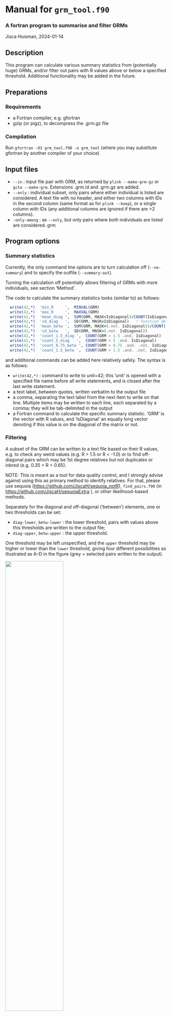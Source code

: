 # Manual for `grm_tool.f90`

### A fortran program to summarise and filter GRMs

Jisca Huisman, 2024-01-14

## Description

This program can calculate various summary statistics from (potentially
huge) GRMs, and/or filter out pairs with R values above or below a
specified threshold. Additional functionality may be added in the
future.

## Preparations

### Requirements

- a Fortran compiler, e.g. gfortran
- gzip (or pigz), to decompress the .grm.gz file

### Compilation

Run `gfortran -O3 grm_tool.f90 -o grm_tool` (where you may substitute
gfortran by another compiler of your choice)

## Input files

- `--in` : input file pair with GRM, as returned by
  `plink --make-grm-gz` or `gcta --make-grm`. Extensions .grm.id and
  .grm.gz are added.
- `--only` : individual subset, only pairs where either individual is
  listed are considered. A text file with no header, and either two
  columns with IDs in the second column (same format as for
  `plink --keep`), or a single column with IDs (any additional columns
  are ignored if there are \>2 columns).
- `-only-among` : as `--only`, but only pairs where *both* individuals
  are listed are considered. grm

## Program options

### Summary statistics

Currently, the only command line options are to turn calculation off
(`--no-summary`) and to specify the outfile (`--summary-out`).

Turning the calculation off potentially allows filtering of GRMs with
more individuals, see section ‘Method’.

The code to calculate the summary statistics looks (similar to) as
follows:

``` fortran
  write(42,*)  'min_R     ',  MINVAL(GRM)
  write(42,*)  'max_R     ',  MAXVAL(GRM)
  write(42,*)  'mean_diag ',  SUM(GRM, MASK=IsDiagonal)/COUNT(IsDiagonal)
  write(42,*)  'sd_diag   ',  SD(GRM, MASK=IsDiagonal)   ! function defined in module Fun
  write(42,*)  'mean_betw ',  SUM(GRM, MASK=(.not. IsDiagonal))/COUNT(.not. IsDiagonal)
  write(42,*)  'sd_betw   ',  SD(GRM, MASK=(.not. IsDiagonal)) 
  write(42,*)  'count_1.5_diag ',  COUNT(GRM > 1.5 .and. IsDiagonal)
  write(42,*)  'count_5_diag   ',  COUNT(GRM > 5 .and. IsDiagonal)
  write(42,*)  'count_0.75_betw ', COUNT(GRM > 0.75 .and. .not. IsDiagonal)
  write(42,*)  'count_1.5_betw ',  COUNT(GRM > 1.5 .and. .not. IsDiagonal)
```

and additional commands can be added here relatively safely. The syntax
is as follows:

- `write(42,*)` : command to write to unit=42; this ‘unit’ is opened
  with a specified file name before all write statements, and is closed
  after the last write statement.
- a text label, between quotes, written verbatim to the output file
- a comma, separating the text label from the next item to write on that
  line. Multiple items may be written to each line, each separated by a
  comma; they will be tab-delimited in the output
- a Fortran command to calculate the specific summary statistic. ‘GRM’
  is the vector with R values, and ‘IsDiagonal’ an equally long vector
  denoting if this value is on the diagonal of the matrix or not.

### Filtering

A subset of the GRM can be written to a text file based on their R
values, e.g. to check any weird values (e.g. R \> 1.5 or R \< -1.0) or
to find off-diagonal pairs which may be 1st degree relatives but not
duplicates or inbred (e.g. 0.35 \< R \< 0.65).

NOTE: This is meant as a tool for data quality control, and I strongly
advise against using this as primary method to identify relatives. For
that, please use sequoia (<https://github.com/JiscaH/sequoia_notR>),
`find_pairs.f90` (in <https://github.com/JiscaH/sequoiaExtra> ), or
other likelihood-based methods.

Separately for the diagonal and off-diagonal (‘between’) elements, one
or two thresholds can be set:

- `diag-lower`, `betw-lower` : the lower threshold, pairs with values
  above this thresholds are written to the output file;
- `diag-upper`, `betw-upper` : the upper threshold.

One threshold may be left unspecified, and the `upper` threshold may be
higher or lower than the `lower` threshold, giving four different
possibilities as illustrated as A–D in the figure (grey = selected pairs
written to the output).

<img src="filter_illustration-1.png" width="60%" />

#### Infinity

NOTE: Filtering will currently ignore any values of `+Inf` or `-Inf`, as
the thresholds do not default to infinity but to ‘HUGE(0D0)’, which is
the largest ‘double precision’ value that Fortran can store. Whether
those are present in the data can be checked in the summary statistics
as

``` fortran
write(42,*)  'count_inf ',  COUNT(GRM >= HUGE(0D0))
```

If this is an issue, please let me know as it would be fairly
straightforward to change.

#### with `--only`

Currently the summary statistics include only those individuals where
either or both individuals are on the `--only` list. A planned future
upgrade is to return two summaries (and two sets of histograms): one for
the full dataset, and one for the `--only` subset.

### Histogram

Counts per histogram bin are calculated with `--hist`, with separate
counts for the diagonal and off-diagonal (‘between’) elements written to
a 3-column text file (default hist_counts.txt, specify with
`--hist-out`). The first column in the output is the lower bound of each
bin. These are equidistant and default from -1.5 to +2.0 with a stepsize
of 0.05. These can be adjusted as optional arguments to `--hist`, in
which case all 3 must be provided, in the order first, last, step.

The output is (should be) identical to the output of the R command

``` r
  table(cut(GRM, breaks=seq(first, last, step)))
```

All bins are closed on the right and open on the left, any values \<=
first or \> last are discarded, with a warning. It might therefore be
advisable to edit the summary statistics to count the number of values
on and off the diagonal exceeding ‘last’. Note that the warning will be
given only after all the data has been processed, which may take more
than an hour for very large GRMs.

The output can e.g. be visualised in R as follows:

``` r
H <- read.table('hist_counts.txt', header=TRUE)
# remove superflous head & tail
min_R <- with(H, min(lower_bound[diagonal>0 | between>0]))
max_R <- with(H, max(lower_bound[diagonal>0 | between>0]))
H <- H[H$lower_bound >= min_R & H$lower_bound <= max_R, ]

# plot
plot(H$lower_bound, H$diagonal, type='h', xlim=c(-.4, 1.5),
    main='Diagonal', ylab='Count', xlab='R' )
# - or - 
barplot(H$between, space=0, names.arg=H$lower_bound,
        main='Off-diagonal', ylab='Count', xlab='R')
# - or -
HH <- list(breaks = c(H$lower_bound,
                      H$lower_bound[nrow(H)] +
                        (H$lower_bound[2]-H$lower_bound[1])),
           counts = H$diagonal,
           xname = 'R diagonal')
class(HH) <- 'histogram'
plot(HH, xlim=c(0, 1.3))
```

## Method

The compressed .grm.gz file is decompressed and processed as a
continuous stream of data via a so-called ‘named pipe’, as described at
<https://genomeek.wordpress.com/2012/05/07/tips-reading-compressed-file-with-fortran-and-named-pipe/>

The speed of the program is limited by the decompression speed. Whereas
compression of data can be done in parallel on multiple threads,
decompression cannot (according to <https://zlib.net/pigz/pigz.pdf> )

For the filtering, the data is taken from the stream, checked against
the specified thresholds, written to file (or not), and discarded. The
amount of computer memory required by the program does thus not increase
with the size of the GRM, although the output file may get very large
depending on the thresholds used. For the summary statistics and
`--hist` all R values are (currently) stored, which may be a very large
vector.

The program currently uses gzip for decompression, but this can easily
be changed by changing `gzip` to e.g. `pigz` at the following line in
the source code:

``` fortran
call EXECUTE_COMMAND_LINE("(gzip -dc  "//trim(grmFile)//".grm.gz > grmpipe) &")
```

## Example data

A small mock GRM is available to try out this program and its various
setting. The files ‘griffin.grm.gz’ and ‘griffin.grm.id’ contain a GRM
generated from SNP data simulated from ‘Ped_griffin’ in the sequoia R
package. It includes 200 individuals, including 2 inbred pairs
(R\>0.75).
